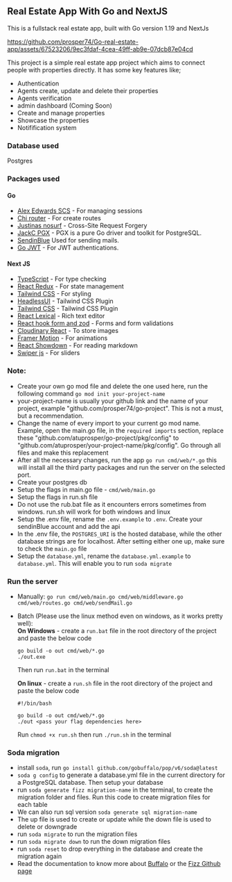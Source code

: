 ## Real Estate App With Go and NextJS

This is a fullstack real estate app, built with Go version 1.19 and NextJs

https://github.com/prosper74/Go-real-estate-app/assets/67523206/9ec3fdaf-4cea-49ff-ab9e-07dcb87e04cd

This project is a simple real estate app project which aims to connect people with properties directly. It has some key features like;

- Authentication
- Agents create, update and delete their properties
- Agents verification
- admin dashboard (Coming Soon)
- Create and manage properties
- Showcase the properties
- Notifification system

### Database used
Postgres

### Packages used

#### Go
- <a href="https://github.com/alexedwards/scs" target="_blank">Alex Edwards SCS</a> - For managing sessions
- <a href="https://github.com/go-chi/chi" target="_blank">Chi router</a> - For create routes
- <a href="https://github.com/justinas/nosurf" target="_blank">Justinas nosurf</a> - Cross-Site Request Forgery
- <a href="https://github.com/jackc/pgx" target="_blank">JackC PGX</a> - PGX is a pure Go driver and toolkit for PostgreSQL.
- <a href="https://github.com/sendinblue/APIv3-go-library" target="_blank">SendinBlue</a> Used for sending mails.
- <a href="https://github.com/golang-jwt/jwt" target="_blank">Go JWT</a> - For JWT authentications.

#### Next JS
- <a href="https://www.typescriptlang.org" target="_blank">TypeScript</a> - For type checking
- <a href="https://react-redux.js.org" target="_blank">React Redux</a> - For state management
- <a href="https://tailwindcss.com/docs/installation" target="_blank">Tailwind CSS</a> - For styling
- <a href="https://headlessui.com" target="_blank">HeadlessUI</a> - Tailwind CSS Plugin
- <a href="https://www.flowbite-react.com" target="_blank">Tailwind CSS</a> - Tailwind CSS Plugin
- <a href="https://lexical.dev/docs/getting-started/react#video-tutorials" target="_blank">React Lexical</a> - Rich text editor
- <a href="https://react-hook-form.com" target="_blank">React hook form and zod</a> - Forms and form validations
- <a href="https://www.npmjs.com/package/cloudinary-react" target="_blank">Cloudinary React</a> - To store images
- <a href="https://www.framer.com/motion/?utm_source=motion-readme-docs" target="_blank">Framer Motion</a> - For animations
- <a href="https://www.npmjs.com/package/react-showdown" target="_blank">React Showdown</a> - For reading markdown
- <a href="https://swiperjs.com/react" target="_blank">Swiper js</a> - For sliders

### Note:

- Create your own go mod file and delete the one used here, run the following command `go mod init your-project-name`
- your-project-name is usually your github link and the name of your project, example "github.com/prosper74/go-project". This is not a must, but a recommendation.
- Change the name of every import to your current go mod name. Example, open the main.go file, in the `required imports` section, replace these "github.com/atuprosper/go-project/pkg/config" to "github.com/atuprosper/your-project-name/pkg/config". Go through all files and make this replacement
- After all the necessary changes, run the app `go run cmd/web/*.go` this will install all the third party packages and run the server on the selected port.
- Create your postgres db
- Setup the flags in main.go file - `cmd/web/main.go`
- Setup the flags in run.sh file
- Do not use the rub.bat file as it encounters errors sometimes from windows. run.sh will work for both windows and linux
- Setup the .env file, rename the `.env.example` to `.env`. Create your sendinBlue account and add the api
- In the .env file, the `POSTGRES_URI` is the hosted database, while the other database strings are for localhost. After setting either one up, make sure to check the `main.go` file
- Setup the `database.yml`, rename the `database.yml.example` to `database.yml`. This will enable you to run `soda migrate`

### Run the server

- Manually: `go run cmd/web/main.go cmd/web/middleware.go cmd/web/routes.go cmd/web/sendMail.go`
- Batch (Please use the linux method even on windows, as it works pretty well):  
**On Windows** - create a `run.bat` file in the root directory of the project and paste the below code

  ```
  go build -o out cmd/web/*.go
  ./out.exe
  ```

  Then run `run.bat` in the terminal

  **On linux** - create a `run.sh` file in the root directory of the project and paste the below code

  ```
  #!/bin/bash

  go build -o out cmd/web/*.go
  ./out <pass your flag dependencies here>
  ```

  Run `chmod +x run.sh` then run `./run.sh` in the terminal

### Soda migration

- install `soda`, run `go install github.com/gobuffalo/pop/v6/soda@latest`
- `soda g config` to generate a database.yml file in the current directory for a PostgreSQL database. Then setup your database
- run `soda generate fizz migration-name` in the terminal, to create the migration folder and files. Run this code to create migration files for each table
- We can also run sql version `soda generate sql migration-name`
- The up file is used to create or update while the down file is used to delete or downgrade
- run `soda migrate` to run the migration files
- run `soda migrate down` to run the down migration files
- run `soda reset` to drop everything in the database and create the migration again
- Read the documentation to know more about [Buffalo](https://gobuffalo.io/documentation/database/migrations/) or the [Fizz Github page](https://github.com/gobuffalo/fizz)

